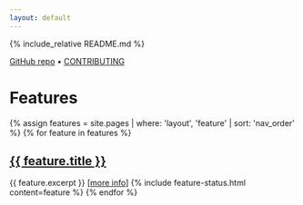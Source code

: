 ```yaml
---
layout: default
---
```


{% include_relative README.md %}

[GitHub repo](https://github.com/igor-makarov/IsSwiftLikeRust) 
•
[CONTRIBUTING](docs/CONTRIBUTING)

# Features

{% assign features = site.pages | where: 'layout', 'feature' | sort: 'nav_order' %}
{% for feature in features %}
  <h2><a href="{{ feature.url }}">{{ feature.title }}</a></h2>
  {{ feature.excerpt }}
  [<a href="{{ feature.url }}">more info</a>]
  {% include feature-status.html content=feature %}
{% endfor %}

